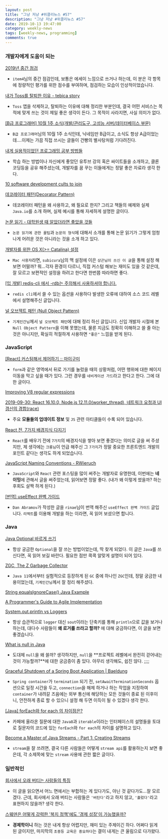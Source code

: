 ```yaml
---
layout: post
title: "그냥 저냥 #위클리뉴스 #57"
description: "그냥 저냥 #위클리뉴스 #57"
date: 2019-10-13 19:47:00
category: weekly-news
tags: [weekly-news, programming]
comments: true
---
```


### 개발자에게 도움이 되는

[2019년 중간 점검](https://item4.github.io/2019-10-03/2019-Intermediate-Inspection/)

 - `item4`님의 중간 점검인데, 보통은 에세이 느낌으로 쓰거나 하는데, 이 분은 각 항목에 정량적인 평가를 위한 점수를 부여하며, 점검하는 모습이 인상적이었습니다.

[내가 Toss를 탈퇴한 이유 - tebica story](https://earlybird.kr/2329)

 - `Toss` 앱을 삭제하고, 탈퇴하는 이유에 대해 정리한 부분인데, 결국 어떤 서비스는 목적에 맞게 쓰는 것이 제일 좋은 생각이 든다. 그 목적이 사라지면, 사실 의미가 없다.

[[B급 프로그래머] 10월 1주 소식(개발/관리도구, 고성능 서버/데이터베이스 부문)](http://jhrogue.blogspot.com/2019/10/b-10-1.html)

 - `B급 프로그래머`님의 10월 1주 소식인데, 닉네임만 B급이고, 소식도 항상 A급이었는데....이제는 가끔 직접 쓰시는 글들이 건빵의 별사탕처럼 기다려진다.

[내게 실용적이었던 프로그래밍 공부 방법들](https://ppss.kr/archives/204117)

 - 학습 하는 방법이나 자신에게 좋았던 유투브 강의 혹은 싸이트들을 소개하고, 클론 코딩등을 공유 해주셨는데, 개발자를 꿈 꾸는 이들에게는 정말 좋은 자료라 생각 한다.

[10 software development cults to join](https://www.infoworld.com/article/3440104/10-software-development-cults-to-join.html)

[데코레이터 패턴(Decorator Pattern)](https://johngrib.github.io/wiki/decorator-pattern/)

 - 데코레이터 패턴을 왜 사용하고, 왜 필요로 한지? 그리고 책들의 예제와 실제 `Java.io`를 소개 하며, 실제 예시를 통해 자세하게 설명한 글이다.

[논문 읽기 - 대학원생 때 알았더라면 좋았을 것들](http://gradschoolstory.net/tag/%EB%85%BC%EB%AC%B8-%EC%9D%BD%EA%B8%B0/?fbclid=IwAR29a6-o_KCg-Ms1_7FCGMl_XjxWa12lSCu_-JTTOay6oZdbhkJ7xu5Jz0U)

 - `논문 읽기에 관한 꿀팁`과 `논문의 형식`에 대해서 소개를 통해 논문 읽기가 그렇게 엄청나게 어려운 것은 아니라는 것을 소개 하고 있다.

[개발자를 위한 OS X(>= Catalina) 설정](https://www.sangkon.com/osx-setting-for-developer/)

 - `Mac 사용자`라면, `subicura`님의 맥 설정에 이은 `상곤님이 쓰신 이 글`을 통해 설정 해보면 어떨까? 뭐...각자 환경이 다르니, 직접 커스텀 해보는 재미도 있을 것 같은데, 잘 모르고 보편적인 설정을 하려고 한다면 한번쯤 따라하면 좋다.

[[입 개발] redis-cli 에서 -rdb는 주의해서 사용하셔야 합니다.](https://charsyam.wordpress.com/2019/10/07/%ec%9e%85-%ea%b0%9c%eb%b0%9c-redis-cli-%ec%97%90%ec%84%9c-rdb%eb%8a%94-%ec%a3%bc%ec%9d%98%ed%95%b4%ec%84%9c-%ec%82%ac%ec%9a%a9%ed%95%98%ec%85%94%ec%95%bc-%ed%95%a9%eb%8b%88%eb%8b%a4/)

 - `redis cli`에서 쓸 수 있는 옵션을 사용하다 발생한 오류에 대하여 소스 코드 레벨에서 설명해주신 글입니다.

[널 오브젝트 패턴 (Null Object Pattern)](https://johngrib.github.io/wiki/null-object-pattern/)

 - `기계인간님`께서 `널 오브젝트 패턴`에 대해 정리 하신 글입니다. 신입 개발자 시절에 본 `Null Object Pattern`을 이해 못했는데, 물론 지금도 정확히 이해하고 쓸 줄 아는 것은 아니지만, 확실히 적절하게 사용하면 `"좋은"` 느낌을 받게 된다.

### JavaScript

[[React] 커스텀해서 제어하기 :: 마이구미](https://mygumi.tistory.com/358)

 - `form`과 같은 영역에서 뒤로 가기를 눌렀을 때의 상황처럼, 어떤 행위에 대한 페이지 이동을  막고 싶을 때가 있다. 그런 경우를 `네비게이션 가드`라고 한다고 한다. 그에 대한 글이다.

[Improving V8 regular expressions](https://v8.dev/blog/regexp-tier-up)

[2019-09-30: React 16.10.0, Node.js 12.11.0(worker_thread), 네트워크 요청과 UI 갱신의 경합(race)](https://jser.info/ko/2019/09/30/455draft/)

 - 주요 **모듈들의 업데이트 정보** 및 `JS` 관련 아티클들이 수록 되어 있습니다.

[React 전, 7가지 배경지식 다지기](https://medium.com/@codesquad_yoda/react-%EC%A0%84-7%EA%B0%80%EC%A7%80-%EB%B0%B0%EA%B2%BD%EC%A7%80%EC%8B%9D-%EB%8B%A4%EC%A7%80%EA%B8%B0-8ad72f7b6aac)

 - `React`를 배우기 전에 `7가지`의 배경지식을 쌓아 보면 좋겠다는 의미로 글을 써 주셨지만, 제 생각에는 `크롱님`이 언급 해주신 그 `7가지`가 정말 중요한 프론트엔드 개발의 포인트 같다는 생각도 하게 되었습니다.

[JavaScript Naming Conventions - RWieruch](https://www.robinwieruch.de/javascript-naming-conventions)

 - `JavaScript`와 `React` 관련 포스팅을 많이 써주는 개발자로 유명한데, 이번에는 **네이밍**에 관해서 글을 써주었는데, 읽어보면 정말 좋다. (내가 왜 이렇게 썼을까? 하는 후회도 살짝 하게 된다.)

[[번역] useEffect 완벽 가이드](https://rinae.dev/posts/a-complete-guide-to-useeffect-ko)

 - `Dan Abramov`가 작성한 글을 `rinae`님이 번역 해주신 `useEffect 완벽 가이드` 글입니다. `리액트`를 이용해 개발을 하는 이라면, 꼭 읽어 보셨으면 합니다.

### Java

[Java Optional 바르게 쓰기]([http://homoefficio.github.io/2019/10/03/Java-Optional-바르게-쓰기/](http://homoefficio.github.io/2019/10/03/Java-Optional-%EB%B0%94%EB%A5%B4%EA%B2%8C-%EC%93%B0%EA%B8%B0/))

 - 항상 궁금한 `Optional`을 잘 쓰는 방법이었는데, 딱 찾게 되었다. 이 글은 `Java`를 쓰신다면, 꼭 읽어 보길 바란다. 필요한 점만 콕콕 알맞게 설명이 되어 있다.

[ZGC, The Z Garbage Collector](https://johngrib.github.io/wiki/java-gc-zgc/)

 - `Java 11`에서부터  실험적으로 등장하게 된 `GC` 중에 하나인 `ZGC`인데, 정말 궁금한 내용이었는데, `기계인간님`께서 잘 정리 해주셨다.

[String equalsIgnoreCase() Java Example](https://examples.javacodegeeks.com/string-equalsignorecase-java-example/)

[A Programmer's Guide to Agile Implementation](https://www.javacodegeeks.com/2019/10/programmers-guide-agile-implementation.html)

[System.out.println vs Loggers](https://www.baeldung.com/java-system-out-println-vs-loggers)

 - 항상 습관적으로 `logger` 대신 `sout`이라는 단축키를 통해 `println`으로 값을 보거나 하는데, 대다수 사람들이 **왜 로거를 쓰라고 할까?** 에 대해 궁금하다면, 이 글을 보면 좋겠습니다.

[What is null in Java](https://examples.javacodegeeks.com/what-is-null-in-java/)

 - 도대체 `null`을 왜 쓸까? 생각하지만, `null`을 **프로젝트 레벨에서 완전히 걷어내는 것이 가능할까?**에 대한 궁금증이 좀 있다. 아무리 생각해도, 쉽진 않다. ;;;;

[Graceful Shutdown of a Spring Boot Application | Baeldung](https://www.baeldung.com/spring-boot-graceful-shutdown)

 - `Spring container`가 `termination` 되기 전, `setAwaitTerminationSeconds` 옵션으로 일정 시간을 두고, `connection`을 해제 하거나 하는 작업을 지정하여 `container`가 내려갈 즈음에는 외부 통신에 해당하는 모든 것들이 종료 된 이후이니, 안전하게 종료 할 수 있으니 설정 해 두면 이득이 될 수 있겠다 생각 한다.

[[Java] forEach와 for each 의 차이점은?](https://namocom.tistory.com/754)

 - 카페에 올라온 질문에 대한 `Java8`과 `iterable`이라는 인터페이스의 설명들을 토대로 질문자의 코드에 있는 `forEach`와 `for each`의 차이를 설명하고 있다.

[Become a Master of Java Streams - Part 1: Creating Streams](https://www.javacodegeeks.com/2019/10/become-a-master-of-java-streams-creating-streams.html)

 - `stream`을 잘 쓰려면, 결국 다른 사람들은 어떻게 `stream api`를 활용하는지 보면 좋은데, 각 소제목에 맞는 `stream` 사용에 관한 짧은 글이다.

### 일반적인

[회사에서 오래 버티는 사람들의 특징](https://ppss.kr/archives/204381)

 - 이 글을 읽으면서 어느 면에서는 부합하는 게 있다가도, 아닌 것 같다가도...잘 모르겠다. 근데, 회사에서 오래 버티는 사람들은 `'버틴다'`라고 하지 않고, `'흘렀다'`라고 표현하지 않을까? 생각 한다.

[스웨덴은 어떻게 강력한 '복지 정책'에도 '경제 성장'이 가능했을까?](https://ppss.kr/archives/204588)

 - **경제학이니** 하는 것은 내게 항상 어렵지만, 재미 있는 주제이긴 하다. 어쩌다 읽게 된 글이지만, 마지막의 `초중등 교육은 중요하다`는 결이 내게는 큰 울림으로 다가왔다.

